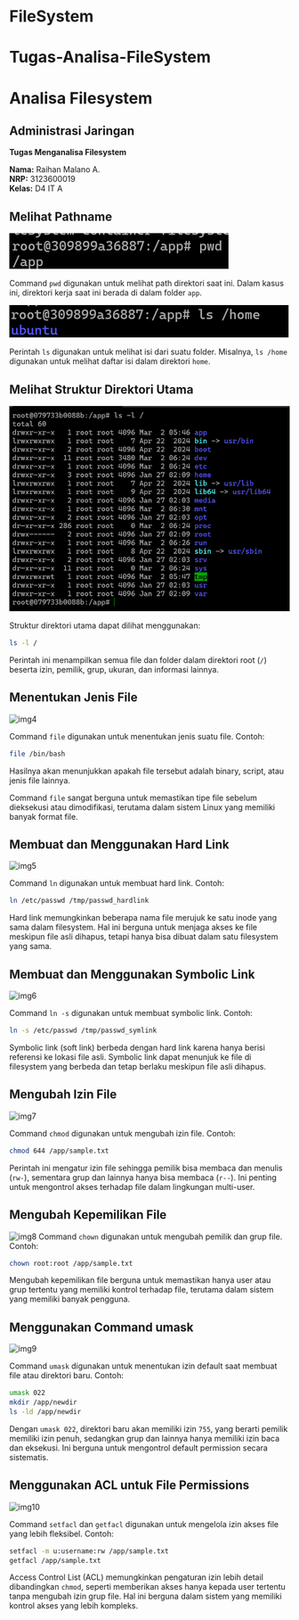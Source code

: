 # FileSystem
# Tugas-Analisa-FileSystem
# Analisa Filesystem

## Administrasi Jaringan

**Tugas Menganalisa Filesystem**

**Nama:** Raihan Malano A.  
**NRP:** 3123600019  
**Kelas:** D4 IT A


## Melihat Pathname
![pwd](img/pwd.png)

Command `pwd` digunakan untuk melihat path direktori saat ini. Dalam kasus ini, direktori kerja saat ini berada di dalam folder `app`.

![lshome](img/lshome.png)

Perintah `ls` digunakan untuk melihat isi dari suatu folder. Misalnya, `ls /home` digunakan untuk melihat daftar isi dalam direktori `home`.

## Melihat Struktur Direktori Utama
![img3](img/img3.png)

Struktur direktori utama dapat dilihat menggunakan:
```bash
ls -l /
```
Perintah ini menampilkan semua file dan folder dalam direktori root (`/`) beserta izin, pemilik, grup, ukuran, dan informasi lainnya.

## Menentukan Jenis File
![img4](img4.png)

Command `file` digunakan untuk menentukan jenis suatu file. Contoh:
```bash
file /bin/bash
```
Hasilnya akan menunjukkan apakah file tersebut adalah binary, script, atau jenis file lainnya.

Command `file` sangat berguna untuk memastikan tipe file sebelum dieksekusi atau dimodifikasi, terutama dalam sistem Linux yang memiliki banyak format file.

## Membuat dan Menggunakan Hard Link
![img5](img5.png)

Command `ln` digunakan untuk membuat hard link. Contoh:
```bash
ln /etc/passwd /tmp/passwd_hardlink
```
Hard link memungkinkan beberapa nama file merujuk ke satu inode yang sama dalam filesystem. Hal ini berguna untuk menjaga akses ke file meskipun file asli dihapus, tetapi hanya bisa dibuat dalam satu filesystem yang sama.

## Membuat dan Menggunakan Symbolic Link
![img6](img6.png)

Command `ln -s` digunakan untuk membuat symbolic link. Contoh:
```bash
ln -s /etc/passwd /tmp/passwd_symlink
```
Symbolic link (soft link) berbeda dengan hard link karena hanya berisi referensi ke lokasi file asli. Symbolic link dapat menunjuk ke file di filesystem yang berbeda dan tetap berlaku meskipun file asli dihapus.

## Mengubah Izin File
![img7](img7.png)

Command `chmod` digunakan untuk mengubah izin file. Contoh:
```bash
chmod 644 /app/sample.txt
```
Perintah ini mengatur izin file sehingga pemilik bisa membaca dan menulis (`rw-`), sementara grup dan lainnya hanya bisa membaca (`r--`). Ini penting untuk mengontrol akses terhadap file dalam lingkungan multi-user.

## Mengubah Kepemilikan File
![img8](img8.png)
Command `chown` digunakan untuk mengubah pemilik dan grup file. Contoh:
```bash
chown root:root /app/sample.txt
```
Mengubah kepemilikan file berguna untuk memastikan hanya user atau grup tertentu yang memiliki kontrol terhadap file, terutama dalam sistem yang memiliki banyak pengguna.

## Menggunakan Command umask
![img9](img9.png)

Command `umask` digunakan untuk menentukan izin default saat membuat file atau direktori baru. Contoh:
```bash
umask 022
mkdir /app/newdir
ls -ld /app/newdir
```
Dengan `umask 022`, direktori baru akan memiliki izin `755`, yang berarti pemilik memiliki izin penuh, sedangkan grup dan lainnya hanya memiliki izin baca dan eksekusi. Ini berguna untuk mengontrol default permission secara sistematis.

## Menggunakan ACL untuk File Permissions
![img10](img10.png)

Command `setfacl` dan `getfacl` digunakan untuk mengelola izin akses file yang lebih fleksibel. Contoh:
```bash
setfacl -m u:username:rw /app/sample.txt
getfacl /app/sample.txt
```
Access Control List (ACL) memungkinkan pengaturan izin lebih detail dibandingkan `chmod`, seperti memberikan akses hanya kepada user tertentu tanpa mengubah izin grup file. Hal ini berguna dalam sistem yang memiliki kontrol akses yang lebih kompleks.

